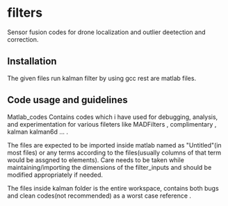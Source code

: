 # filters
Sensor fusion codes for drone localization and outlier deetection and correction.

## Installation
The given files run kalman filter by using gcc rest are matlab files.

## Code usage and guidelines
Matlab_codes
Contains codes which i have used for debugging, analysis, and experimentation for various fileters like MADFilters , complimentary ,  kalman kalman6d  ... .

The files are expected to be imported inside matlab named as "Untitled"(in most files) or any terms according to the files(usually columns of that term would be assgned to elements).
Care needs to be taken while maintaining/importing the dimensions of the filter_inputs and should 
be modified appropriately if needed.

The files inside kalman folder is the entire workspace, contains both bugs and clean codes(not recommended) as a worst case reference .
